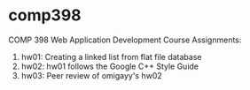 comp398
===

COMP 398 Web Application Development Course Assignments:
1. hw01: Creating a linked list from flat file database
2. hw02: hw01 follows the Google C++ Style Guide
3. hw03: Peer review of omigayy's hw02 